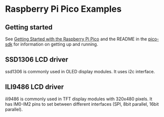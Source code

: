 # Raspberry Pi Pico Examples

## Getting started

See [Getting Started with the Raspberry Pi Pico](https://rptl.io/pico-get-started) and the README in the [pico-sdk](https://github.com/raspberrypi/pico-sdk) for information
on getting up and running.

## SSD1306 LCD driver

ssd1306 is commonly used in OLED display modules. It uses i2c interface.

## ILI9486 LCD driver

ili9486 is commonly used in TFT display modules with 320x480 pixels.
It has IM0-IM2 pins to set between different interfaces (SPI, 8bit parallel, 16bit parallel).
